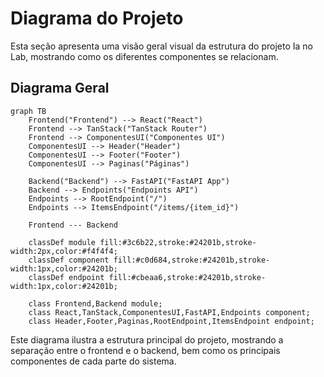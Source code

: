 # Diagrama do Projeto

Esta seção apresenta uma visão geral visual da estrutura do projeto Ia no Lab, mostrando como os diferentes componentes se relacionam.

## Diagrama Geral

```mermaid
graph TB
    Frontend("Frontend") --> React("React")
    Frontend --> TanStack("TanStack Router")
    Frontend --> ComponentesUI("Componentes UI")
    ComponentesUI --> Header("Header")
    ComponentesUI --> Footer("Footer")
    ComponentesUI --> Paginas("Páginas")

    Backend("Backend") --> FastAPI("FastAPI App")
    Backend --> Endpoints("Endpoints API")
    Endpoints --> RootEndpoint("/")
    Endpoints --> ItemsEndpoint("/items/{item_id}")

    Frontend --- Backend

    classDef module fill:#3c6b22,stroke:#24201b,stroke-width:2px,color:#f4f4f4;
    classDef component fill:#c0d684,stroke:#24201b,stroke-width:1px,color:#24201b;
    classDef endpoint fill:#cbeaa6,stroke:#24201b,stroke-width:1px,color:#24201b;

    class Frontend,Backend module;
    class React,TanStack,ComponentesUI,FastAPI,Endpoints component;
    class Header,Footer,Paginas,RootEndpoint,ItemsEndpoint endpoint;
```

Este diagrama ilustra a estrutura principal do projeto, mostrando a separação entre o frontend e o backend, bem como os principais componentes de cada parte do sistema.
